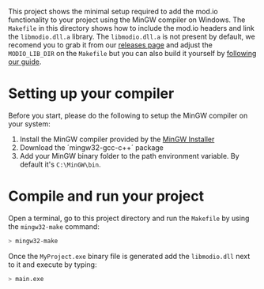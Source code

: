 This project shows the minimal setup required to add the mod.io functionality to your project using the MinGW compiler on Windows. The `Makefile` in this directory shows how to include the mod.io headers and link the `libmodio.dll.a` library. The `libmodio.dll.a` is not present by default, we recomend you to grab it from our [releases page](https://github.com/DBolical/modioSDK/releases) and adjust the `MODIO_LIB_DIR` on the `Makefile` but you can also build it yourself by [following our guide](https://github.com/DBolical/modioSDK/wiki/Building).

# Setting up your compiler

Before you start, please do the following to setup the MinGW compiler on your system:

1. Install the MinGW compiler provided by the [MinGW Installer](https://sourceforge.net/projects/mingw/files/)
2. Download the ´mingw32-gcc-c++´ package
3. Add your MinGW binary folder to the path environment variable. By default it's `C:\MinGW\bin`.

# Compile and run your project

Open a terminal, go to this project directory and run the `Makefile` by using the `mingw32-make` command:

```bash
> mingw32-make
```

Once the `MyProject.exe` binary file is generated add the `libmodio.dll` next to it and execute by typing:

```bash
> main.exe
```
